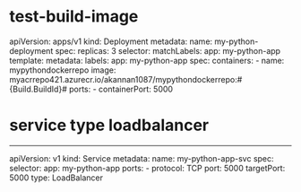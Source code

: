 # test-build-image
apiVersion: apps/v1
kind: Deployment
metadata:
  name: my-python-deployment
spec:
  replicas: 3
  selector:
    matchLabels:
      app: my-python-app
  template:
    metadata:
      labels:
        app: my-python-app
    spec:
      containers:
      - name: mypythondockerrepo
        image: myacrrepo421.azurecr.io/akannan1087/mypythondockerrepo:#{Build.BuildId}#
        ports:
        - containerPort: 5000
# service type loadbalancer       
---
apiVersion: v1
kind: Service
metadata:
  name: my-python-app-svc
spec:
  selector:
    app: my-python-app
  ports:
    - protocol: TCP
      port: 5000
      targetPort: 5000
  type: LoadBalancer
